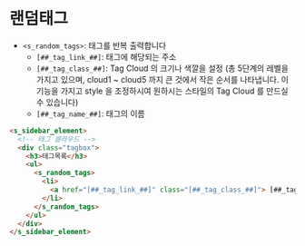# 랜덤태그

- `<s_random_tags>`: 태그를 반복 출력합니다
  - `[##_tag_link_##]`: 태그에 해당되는 주소
  - `[##_tag_class_##]`: Tag Cloud 의 크기나 색깔을 설정 (총 5단계의 레벨을 가지고 있으며, cloud1 ~ cloud5 까지 큰 것에서 작은 순서를 나타냅니다. 이 기능을 가지고 style 을 조정하시여 원하시는 스타일의 Tag Cloud 를 만드실 수 있습니다)
  - `[##_tag_name_##]`: 태그의 이름 

```html
<s_sidebar_element>
  <!-- 태그 클라우드 -->
  <div class="tagbox">
    <h3>태그목록</h3>
    <ul>
      <s_random_tags>
        <li>
          <a href="[##_tag_link_##]" class="[##_tag_class_##]"> [##_tag_name_##]</a>
        </li>
      </s_random_tags>
    </ul>
  </div>
</s_sidebar_element>
```
